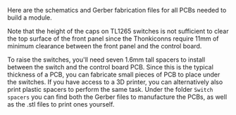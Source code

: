 Here are the schematics and Gerber fabrication files for all PCBs needed to build a module.

Note that the height of the caps on TL1265 switches is not sufficient to clear the top surface of the front panel since the Thonkiconns require 11mm of minimum clearance between the front panel and the control board. 

To raise the switches, you'll need seven 1.6mm tall spacers to install between the switch and the control board PCB. Since this is the typical thickness of a PCB, you can fabricate small pieces of PCB to place under the switches.
If you have access to a 3D printer, you can alternatively also print plastic spacers to perform the same task. Under the folder `Switch spacers` you can find both the Gerber files to manufacture the PCBs, as well as the .stl files
to print ones yourself.
